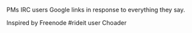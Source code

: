 PMs IRC users Google links in response to everything they say.

Inspired by Freenode #rideit user Choader
